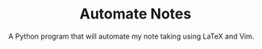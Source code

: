 <center><h1> Automate Notes </h1></center>

A Python program that will automate my note taking using LaTeX and Vim.
 

